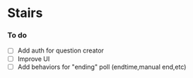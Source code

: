 # Stairs

### To do
-[ ] Add auth for question creator
-[ ] Improve UI
-[ ] Add behaviors for "ending" poll (endtime,manual end,etc)